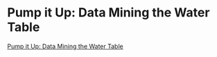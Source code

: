 # Pump it Up: Data Mining the Water Table

[Pump it Up: Data Mining the Water Table](https://www.drivendata.org/competitions/7/)
